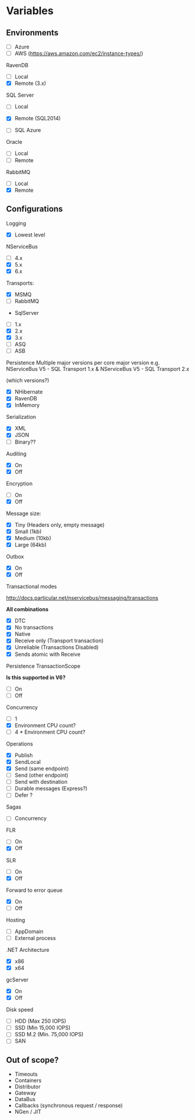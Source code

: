 # Variables

## Environments

- [ ] Azure
- [ ] AWS (https://aws.amazon.com/ec2/instance-types/)

RavenDB

- [ ] Local
- [x] Remote (3.x)

SQL Server

- [ ] Local
- [x] Remote (SQL2014)
- [ ] SQL Azure


Oracle

- [ ] Local
- [ ] Remote

RabbitMQ

- [ ] Local
- [x] Remote 

## Configurations

Logging

- [x] Lowest level

NServiceBus

- [ ] 4.x
- [x] 5.x
- [x] 6.x

Transports:

- [x] MSMQ
- [ ] RabbitMQ
- SqlServer
 - [ ] 1.x
 - [x] 2.x
 - [x] 3.x
- [ ] ASQ
- [ ] ASB

Persistence Multiple major versions per core major version e.g. NServiceBus V5 - SQL Transport 1.x &  NServiceBus V5 - SQL Transport 2.x

(which versions?)

- [x] NHibernate 
- [x] RavenDB
- [x] InMemory

Serialization

- [x] XML
- [x] JSON
- [ ] Binary??

Auditing

- [x] On
- [x] Off

Encryption

- [ ] On
- [x] Off

Message size:

- [x] Tiny (Headers only, empty message)
- [x] Small (1kb)
- [x] Medium (10kb)
- [x] Large (64kb)

Outbox

- [x] On
- [x] Off

Transactional modes

http://docs.particular.net/nservicebus/messaging/transactions

**All combinations**

- [x] DTC
- [x] No transactions
- [x] Native
- [x] Receive only (Transport transaction)
- [x] Unreliable (Transactions Disabled)
- [x] Sends atomic with Receive

Persistence TransactionScope

**Is this supported in V6?**

- [ ] On
- [ ] Off

Concurrency

- [ ] 1
- [x] Environment CPU count?
- [ ] 4 * Environment CPU count?

Operations

- [x] Publish
- [x] SendLocal
- [x] Send (same endpoint)
- [ ] Send (other endpoint)
- [ ] Send with destination
- [ ] Durable messages (Express?)
- [ ] Defer ?

Sagas

- [ ] Concurrency

FLR

- [ ] On
- [x] Off

SLR

- [ ] On
- [x] Off

Forward to error queue

- [x] On
- [ ] Off

Hosting

- [ ] AppDomain
- [ ] External process

.NET Architecture

- [x] x86
- [x] x64

gcServer

- [x] On
- [x] Off

Disk speed

- [ ] HDD (Max 250 IOPS)
- [ ] SSD (Min 15,000 IOPS)
- [ ] SSD M.2 (Min. 75,000 IOPS)
- [ ] SAN  

## Out of scope?

- Timeouts
- Containers
- Distributor
- Gateway
- DataBus
- Callbacks (synchronous request / response)
- NGen / JIT



